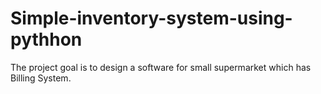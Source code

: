# Simple-inventory-system-using-pythhon
The project goal is to design a software for small supermarket which has Billing System.
